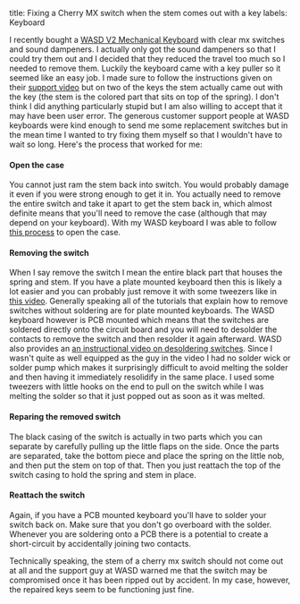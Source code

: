 title: Fixing a Cherry MX switch when the stem comes out with a key
labels: Keyboard

I recently bought a [WASD V2 Mechanical Keyboard](http://www.wasdkeyboards.com/)
with clear mx switches and sound dampeners. I actually only got the sound
dampeners so that I could try them out and I decided that they reduced the
travel too much so I needed to remove them. Luckily the keyboard came with a key
puller so it seemed like an easy job. I made sure to follow the instructions
given on their
[support video](http://support.wasdkeyboards.com/customer/portal/articles/1415061-removing-cherry-mx-keycaps) but on two of the keys the stem actually came
out with the key (the stem is the colored part that sits on top of the spring).
I don't think I did anything particularly stupid but I am also willing to accept
that it may have been user error. The generous customer support people at WASD
keyboards were kind enough to send me some replacement switches but in the mean
time I wanted to try fixing them myself so that I wouldn't have to wait so long.
Here's the process that worked for me:

#### Open the case

You cannot just ram the stem back into switch. You would probably damage it even
if you were strong enough to get it in. You actually need to remove the entire
switch and take it apart to get the stem back in, which almost definite means
that you'll need to remove the case (although that may depend on your keyboard).
With my WASD keyboard I was able to follow
[this process](https://www.youtube.com/watch?v=WArnpRa1rD8) to open the case.

#### Removing the switch

When I say remove the switch I mean the entire black part that houses the spring
and stem. If you have a plate mounted keyboard then this is likely a lot easier
and you can probably just remove it with some tweezers like in
[this video](https://www.youtube.com/watch?v=HysRQnJiupQ). Generally speaking
all of the tutorials that explain how to remove switches without soldering are
for plate mounted keyboards. The WASD keyboard however is PCB mounted which
means that the switches are soldered directly onto the circuit board and you will need
to desolder the contacts to remove the switch and then resolder it again
afterward. WASD also provides an [an instructional video on desoldering switches](http://youtu.be/wVcMniXKauM). 
Since I wasn't quite as well equipped as the guy
in the video I had no solder wick or solder pump which makes it surprisingly
difficult to avoid melting the solder and then having it immediately resolidify
in the same place. I used some tweezers with little hooks on the end to pull on
the switch while I was melting the solder so that it just popped out as soon as
it was melted.

#### Reparing the removed switch

The black casing of the switch is actually in two parts which you can separate by
carefully pulling up the little flaps on the side. Once the parts are separated,
take the bottom piece and place the spring on the little nob, and then put the
stem on top of that. Then you just reattach the top of the switch casing to hold
the spring and stem in place.

#### Reattach the switch

Again, if you have a PCB mounted keyboard you'll have to solder your switch back
on. Make sure that you don't go overboard with the solder. Whenever you are
soldering onto a PCB there is a potential to create a short-circuit by
accidentally joining two contacts.

Technically speaking, the stem of a cherry mx switch should not come out at all
and the support guy at WASD warned me that the switch may be compromised once it
has been ripped out by accident. In my case, however, the repaired keys seem to
be functioning just fine.
